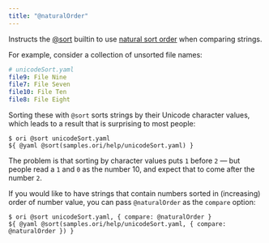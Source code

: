 ```yaml
---
title: "@naturalOrder"
---
```


Instructs the [@sort](@sort.html) builtin to use [natural sort order](https://en.wikipedia.org/wiki/Natural_sort_order) when comparing strings.

For example, consider a collection of unsorted file names:

```yaml
# unicodeSort.yaml
file9: File Nine
file7: File Seven
file10: File Ten
file8: File Eight
```

Sorting these with `@sort` sorts strings by their Unicode character values, which leads to a result that is surprising to most people:

```console
$ ori @sort unicodeSort.yaml
${ @yaml @sort(samples.ori/help/unicodeSort.yaml) }
```

The problem is that sorting by character values puts `1` before `2` — but people read a `1` and `0` as the number 10, and expect that to come after the number `2`.

If you would like to have strings that contain numbers sorted in (increasing) order of number value, you can pass `@naturalOrder` as the `compare` option:

```console
$ ori @sort unicodeSort.yaml, { compare: @naturalOrder }
${ @yaml @sort(samples.ori/help/unicodeSort.yaml, { compare: @naturalOrder }) }
```
